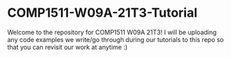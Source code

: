 # COMP1511-W09A-21T3-Tutorial

Welcome to the repository for COMP1511 W09A 21T3! I will be uploading any code examples we write/go through during our tutorials to this repo so that you can revisit our work at anytime :)
